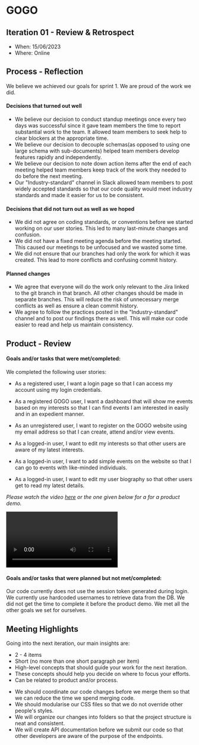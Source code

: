 # GOGO

## Iteration 01 - Review & Retrospect

- When: 15/06/2023
- Where: Online

## Process - Reflection

We believe we achieved our goals for sprint 1. We are proud of the work we did.

#### Decisions that turned out well

- We believe our decision to conduct standup meetings once every two days was successful since it gave team members the time to report substantial work to the team. It allowed team members to seek help to clear blockers at the appropriate time.
- We believe our decision to decouple schemas(as opposed to using one large schema with sub-documents) helped team members develop features rapidly and independently.
- We believe our decision to note down action items after the end of each meeting helped team members keep track of the work they needed to do before the next meeting.
- Our "Industry-standard" channel in Slack allowed team members to post widely accepted standards so that our code quality would meet industry standards and made it easier for us to be consistent.

#### Decisions that did not turn out as well as we hoped

- We did not agree on coding standards, or conventions before we started working on our user stories. This led to many last-minute changes and confusion.
- We did not have a fixed meeting agenda before the meeting started. This caused our meetings to be unfocused and we wasted some time.
- We did not ensure that our branches had only the work for which it was created. This lead to more conflicts and confusing commit history.

#### Planned changes

- We agree that everyone will do the work only relevant to the Jira linked to the git branch in that branch. All other changes should be made in separate branches. This will reduce the risk of unnecessary merge conflicts as well as ensure a clean commit history.
- We agree to follow the practices posted in the "Industry-standard" channel and to post our findings there as well. This will make our code easier to read and help us maintain consistency.

## Product - Review

#### Goals and/or tasks that were met/completed:

We completed the following user stories:

- ​As a registered user, I want a login page so that I can access my account using my login credentials.

- As a registered GOGO user, I want a dashboard that will show me events based on my interests so that I can find events I am interested in easily and in an expedient manner.

- As an unregistered user, I want to register on the GOGO website using my email address so that I can create, attend and/or view events.

- As a logged-in user, I want to edit my interests so that other users are aware of my latest interests.

- As a logged-in user, I want to add simple events on the website so that I can go to events with like-minded individuals.

- As a logged-in user, I want to edit my user biography so that other users get to read my latest details.

*Please watch the video [here](https://youtu.be/MBSdqsC4KxA) or the one given below for a for a product demo.*

<video src="https://youtu.be/MBSdqsC4KxA" controls="controls"       style="max-width:1000px;">
</video>

#### Goals and/or tasks that were planned but not met/completed:

Our code currently does not use the session token generated during login. We currently use hardcoded usernames to retrieve data from the DB. We did not get the time to complete it before the product demo. We met all the other goals we set for ourselves.

## Meeting Highlights

Going into the next iteration, our main insights are:

- 2 - 4 items
- Short (no more than one short paragraph per item)
- High-level concepts that should guide your work for the next iteration.
- These concepts should help you decide on where to focus your efforts.
- Can be related to product and/or process.

* We should coordinate our code changes before we merge them so that we can reduce the time we spend merging code.
* We should modularise our CSS files so that we do not override other people's styles.
* We will organize our changes into folders so that the project structure is neat and consistent.
* We will create API documentation before we submit our code so that other developers are aware of the purpose of the endpoints.
